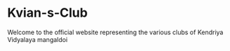 # Kvian-s-Club
Welcome to the official website representing the various clubs of Kendriya Vidyalaya mangaldoi


